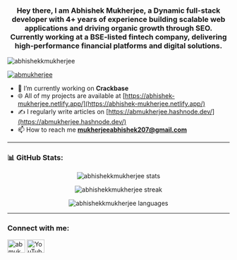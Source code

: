 <h3 align="center">Hey there, I am Abhishek Mukherjee, a Dynamic full-stack developer with 4+ years of experience building scalable web applications and
driving organic growth through SEO. Currently working at a BSE-listed fintech company, delivering
high-performance financial platforms and digital solutions.</h3>

<p align="left"> 
  <img src="https://komarev.com/ghpvc/?username=abhishekkmukherjee&label=Profile%20views&color=0e75b6&style=flat" alt="abhishekkmukherjee" /> 
</p>

<p align="left"> 
  <a href="https://twitter.com/abmukherjee" target="blank">
    <img src="https://img.shields.io/twitter/follow/abmukherjee?logo=twitter&style=for-the-badge" alt="abmukherjee" />
  </a> 
</p>

- 🔭 I’m currently working on **Crackbase**
- 🌐 All of my projects are available at [https://abhishek-mukherjee.netlify.app/](https://abhishek-mukherjee.netlify.app/)
- ✍ I regularly write articles on [https://abmukherjee.hashnode.dev/](https://abmukherjee.hashnode.dev/)
- 📫 How to reach me **mukherjeeabhishek207@gmail.com**

---

<h3 align="left">📊 GitHub Stats:</h3>

<p align="center">
  <img src="https://github-readme-stats.vercel.app/api?username=abhishekkmukherjee&show_icons=true&theme=tokyonight" alt="abhishekkmukherjee stats" />
</p>

<p align="center">
  <img src="https://github-readme-streak-stats.herokuapp.com/?user=abhishekkmukherjee&theme=tokyonight" alt="abhishekkmukherjee streak" />
</p>

<p align="center">
  <img src="https://github-readme-stats.vercel.app/api/top-langs/?username=abhishekkmukherjee&layout=compact&theme=tokyonight" alt="abhishekkmukherjee languages" />
</p>

---

<h3 align="left">Connect with me:</h3>
<p align="left">
<a href="https://twitter.com/abmukherjee" target="blank"><img align="center" src="https://raw.githubusercontent.com/rahuldkjain/github-profile-readme-generator/master/src/images/icons/Social/twitter.svg" alt="abmukherjee" height="30" width="40" /></a>
<a href="https://www.youtube.com/@abhishekkmukherjee" target="blank"><img align="center" src="https://cdn.jsdelivr.net/gh/devicons/devicon/icons/youtube/youtube-original.svg" alt="YouTube Channel" height="30" width="40" /></a>
</p>
